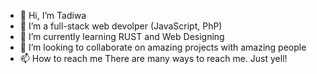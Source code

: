 - 👋 Hi, I’m Tadiwa
- 👀 I’m a full-stack web devolper (JavaScript, PhP)
- 🌱 I’m currently learning RUST and Web Designing 
- 💞️ I’m looking to collaborate on amazing projects with amazing people
- 📫 How to reach me There are many ways to reach me. Just yell!

<!---
 tadiwapfachi.com
--->

